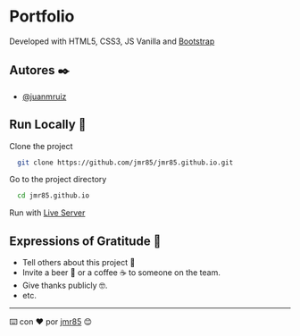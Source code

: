 # Portfolio

Developed with HTML5, CSS3, JS Vanilla and [Bootstrap](https://getbootstrap.com/)


## Autores ✒️

- [@juanmruiz](https://www.github.com/jmr85)

## Run Locally 🚀

Clone the project

```bash
  git clone https://github.com/jmr85/jmr85.github.io.git
```

Go to the project directory

```bash
  cd jmr85.github.io
```

Run with [Live Server](https://marketplace.visualstudio.com/items?itemName=ritwickdey.LiveServer)

## Expressions of Gratitude 🎁

* Tell others about this project 📢
* Invite a beer 🍺 or a coffee ☕ to someone on the team.
* Give thanks publicly 🤓.
* etc.

---
⌨️ con ❤️ por [jmr85](https://github.com/jmr85) 😊
